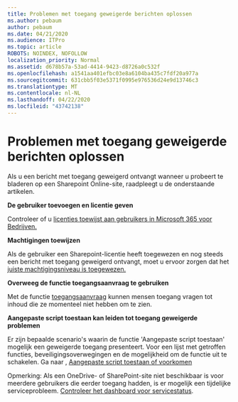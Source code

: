 ```yaml
---
title: Problemen met toegang geweigerde berichten oplossen
ms.author: pebaum
author: pebaum
ms.date: 04/21/2020
ms.audience: ITPro
ms.topic: article
ROBOTS: NOINDEX, NOFOLLOW
localization_priority: Normal
ms.assetid: d678b57a-53ad-4414-9423-d8726a0c532f
ms.openlocfilehash: a1541aa401efbc03e8a6104ba435c7fdf20a977a
ms.sourcegitcommit: 631cbb5f03e5371f0995e976536d24e9d13746c3
ms.translationtype: MT
ms.contentlocale: nl-NL
ms.lasthandoff: 04/22/2020
ms.locfileid: "43742138"
---
```

# <a name="troubleshoot-access-denied-messages"></a>Problemen met toegang geweigerde berichten oplossen

Als u een bericht met toegang geweigerd ontvangt wanneer u probeert te bladeren op een Sharepoint Online-site, raadpleegt u de onderstaande artikelen.

**De gebruiker toevoegen en licentie geven**

Controleer of u [licenties toewijst aan gebruikers in Microsoft 365 voor Bedrijven.](https://docs.microsoft.com/office365/admin/subscriptions-and-billing/assign-licenses-to-users?view=o365-worldwide&amp;tabs=One)

**Machtigingen toewijzen**

Als de gebruiker een Sharepoint-licentie heeft toegewezen en nog steeds een bericht met toegang geweigerd ontvangt, moet u ervoor zorgen dat het [juiste machtigingsniveau is toegewezen.](https://docs.microsoft.com/sharepoint/understanding-permission-levels)

**Overweeg de functie toegangsaanvraag te gebruiken**

Met de functie [toegangsaanvraag](https://support.office.com/article/Set-up-and-manage-access-requests-94B26E0B-2822-49D4-929A-8455698654B3) kunnen mensen toegang vragen tot inhoud die ze momenteel niet hebben om te zien. 

**Aangepaste script toestaan kan leiden tot toegang geweigerde problemen**

Er zijn bepaalde scenario's waarin de functie 'Aangepaste script toestaan' mogelijk een geweigerde toegang presenteert. Voor een lijst met getroffen functies, beveiligingsoverwegingen en de mogelijkheid om de functie uit te schakelen. Ga naar , [Aangepaste script toestaan of voorkomen](https://docs.microsoft.com/sharepoint/allow-or-prevent-custom-script)

Opmerking: Als een OneDrive- of SharePoint-site niet beschikbaar is voor meerdere gebruikers die eerder toegang hadden, is er mogelijk een tijdelijke serviceprobleem. [Controleer het dashboard voor servicestatus](https://portal.office.com/adminportal/home#/servicehealth).


  

